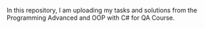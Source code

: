 In this repository, I am uploading my tasks and solutions from the Programming Advanced and OOP with C# for QA Course.

